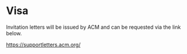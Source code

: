 # Visa

Invitation letters will be issued by ACM and can be requested via the link below.

https://supportletters.acm.org/
